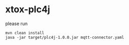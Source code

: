 # xtox-plc4j

please run 
```shell
mvn clean install
java -jar target/plc4j-1.0.0.jar mqtt-connector.yaml
```